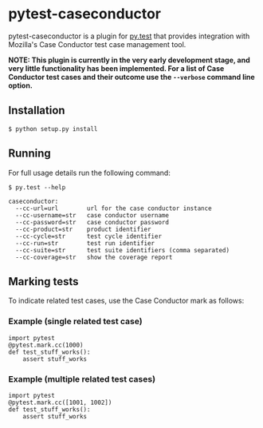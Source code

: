 # pytest-caseconductor

pytest-caseconductor is a plugin for [py.test](http://pytest.org/) that
provides integration with Mozilla's Case Conductor test case management tool.

**NOTE: This plugin is currently in the very early development stage, and very
little functionality has been implemented. For a list of Case Conductor test
cases and their outcome use the `--verbose` command line option.**

## Installation

    $ python setup.py install

## Running

For full usage details run the following command:

    $ py.test --help

    caseconductor:
      --cc-url=url        url for the case conductor instance
      --cc-username=str   case conductor username
      --cc-password=str   case conductor password
      --cc-product=str    product identifier
      --cc-cycle=str      test cycle identifier
      --cc-run=str        test run identifier
      --cc-suite=str      test suite identifiers (comma separated)
      --cc-coverage=str   show the coverage report

## Marking tests

To indicate related test cases, use the Case Conductor mark as follows:

### Example (single related test case)

    import pytest
    @pytest.mark.cc(1000)
    def test_stuff_works():
        assert stuff_works

### Example (multiple related test cases)

    import pytest
    @pytest.mark.cc([1001, 1002])
    def test_stuff_works():
        assert stuff_works
